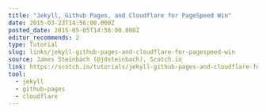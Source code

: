 ```yaml
---
title: "Jekyll, Github Pages, and Cloudflare for PageSpeed Win"
date: 2015-03-23T14:56:00.000Z
posted_date: 2015-05-05T14:56:00.000Z
editor_recommends: 2
type: Tutorial
slug: links/jekyll-github-pages-and-cloudflare-for-pagespeed-win
source: James Steinbach (@jdsteinbach), Scotch.io
link: https://scotch.io/tutorials/jekyll-github-pages-and-cloudflare-for-pagespeed-win
tool:
  - jekyll
  - github-pages
  - cloudflare
---
```





